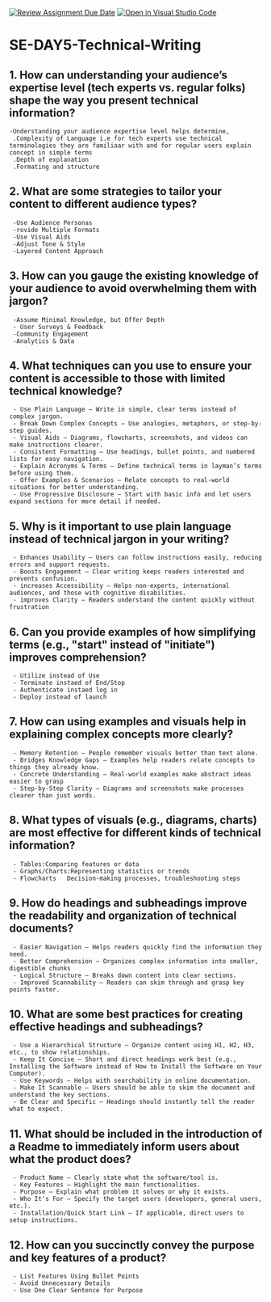 [![Review Assignment Due Date](https://classroom.github.com/assets/deadline-readme-button-22041afd0340ce965d47ae6ef1cefeee28c7c493a6346c4f15d667ab976d596c.svg)](https://classroom.github.com/a/zsAR-pyY)
[![Open in Visual Studio Code](https://classroom.github.com/assets/open-in-vscode-2e0aaae1b6195c2367325f4f02e2d04e9abb55f0b24a779b69b11b9e10269abc.svg)](https://classroom.github.com/online_ide?assignment_repo_id=18439113&assignment_repo_type=AssignmentRepo)
# SE-DAY5-Technical-Writing
## 1. How can understanding your audience’s expertise level (tech experts vs. regular folks) shape the way you present technical information?
    -Understanding your audience expertise level helps determine,
     .Complexity of Language i.e for tech experts use technical terminologies they are familiaar with and for regular users explain concept in simple terms
     .Depth of explanation
     .Formating and structure
## 2. What are some strategies to tailor your content to different audience types?
     -Use Audience Personas
     -rovide Multiple Formats
     -Use Visual Aids
     -Adjust Tone & Style
     -Layered Content Approach
     
## 3. How can you gauge the existing knowledge of your audience to avoid overwhelming them with jargon?
     -Assume Minimal Knowledge, but Offer Depth 
     - User Surveys & Feedback
     -Community Engagement
     -Analytics & Data
     
## 4. What techniques can you use to ensure your content is accessible to those with limited technical knowledge?
     - Use Plain Language – Write in simple, clear terms instead of complex jargon.
     - Break Down Complex Concepts – Use analogies, metaphors, or step-by-step guides.
     - Visual Aids – Diagrams, flowcharts, screenshots, and videos can make instructions clearer.
     - Consistent Formatting – Use headings, bullet points, and numbered lists for easy navigation.
     - Explain Acronyms & Terms – Define technical terms in layman’s terms before using them.
     - Offer Examples & Scenarios – Relate concepts to real-world situations for better understanding.
     - Use Progressive Disclosure – Start with basic info and let users expand sections for more detail if needed.
     
## 5. Why is it important to use plain language instead of technical jargon in your writing?
     - Enhances Usability – Users can follow instructions easily, reducing errors and support requests.
     - Boosts Engagement – Clear writing keeps readers interested and prevents confusion.
     - increases Accessibility – Helps non-experts, international audiences, and those with cognitive disabilities.
     - improves Clarity – Readers understand the content quickly without frustration
     
## 6. Can you provide examples of how simplifying terms (e.g., "start" instead of "initiate") improves comprehension?
     - Utilize instead of Use
     - Terminate instaed of End/Stop
     - Authenticate instaed log in
     - Deploy instead of launch
## 7. How can using examples and visuals help in explaining complex concepts more clearly?
     - Memory Retention – People remember visuals better than text alone.
     - Bridges Knowledge Gaps – Examples help readers relate concepts to things they already know.
     - Concrete Understanding – Real-world examples make abstract ideas easier to grasp
     - Step-by-Step Clarity – Diagrams and screenshots make processes clearer than just words.
     
## 8. What types of visuals (e.g., diagrams, charts) are most effective for different kinds of technical information?
     - Tables:Comparing features or data
     - Graphs/Charts:Representing statistics or trends
     - Flowcharts	Decision-making processes, troubleshooting steps
## 9. How do headings and subheadings improve the readability and organization of technical documents?
     - Easier Navigation – Helps readers quickly find the information they need.
     - Better Comprehension – Organizes complex information into smaller, digestible chunks
     - Logical Structure – Breaks down content into clear sections.
     - Improved Scannability – Readers can skim through and grasp key points faster.
## 10. What are some best practices for creating effective headings and subheadings?
     - Use a Hierarchical Structure – Organize content using H1, H2, H3, etc., to show relationships.
     - Keep It Concise – Short and direct headings work best (e.g., Installing the Software instead of How to Install the Software on Your Computer).
     - Use Keywords – Helps with searchability in online documentation.
     - Make It Scannable – Users should be able to skim the document and understand the key sections.
     - Be Clear and Specific – Headings should instantly tell the reader what to expect.
## 11. What should be included in the introduction of a Readme to immediately inform users about what the product does?
     - Product Name – Clearly state what the software/tool is.
     - Key Features – Highlight the main functionalities.
     - Purpose – Explain what problem it solves or why it exists.
     - Who It's For – Specify the target users (developers, general users, etc.).
     - Installation/Quick Start Link – If applicable, direct users to setup instructions.
## 12. How can you succinctly convey the purpose and key features of a product?
     - List Features Using Bullet Points
     - Avoid Unnecessary Details 
     - Use One Clear Sentence for Purpose
